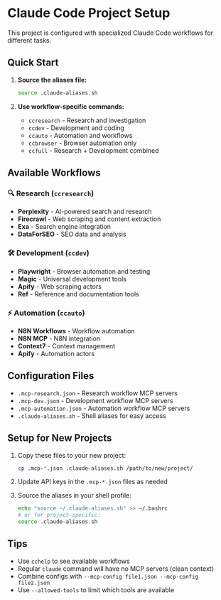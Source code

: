 # Claude Code Project Setup

This project is configured with specialized Claude Code workflows for different tasks.

## Quick Start

1. **Source the aliases file:**
   ```bash
   source .claude-aliases.sh
   ```

2. **Use workflow-specific commands:**
   - `ccresearch` - Research and investigation
   - `ccdev` - Development and coding
   - `ccauto` - Automation and workflows
   - `ccbrowser` - Browser automation only
   - `ccfull` - Research + Development combined

## Available Workflows

### 🔍 Research (`ccresearch`)
- **Perplexity** - AI-powered search and research
- **Firecrawl** - Web scraping and content extraction
- **Exa** - Search engine integration
- **DataForSEO** - SEO data and analysis

### 🛠️ Development (`ccdev`)
- **Playwright** - Browser automation and testing
- **Magic** - Universal development tools
- **Apify** - Web scraping actors
- **Ref** - Reference and documentation tools

### ⚡ Automation (`ccauto`)
- **N8N Workflows** - Workflow automation
- **N8N MCP** - N8N integration
- **Context7** - Context management
- **Apify** - Automation actors

## Configuration Files

- `.mcp-research.json` - Research workflow MCP servers
- `.mcp-dev.json` - Development workflow MCP servers
- `.mcp-automation.json` - Automation workflow MCP servers
- `.claude-aliases.sh` - Shell aliases for easy access

## Setup for New Projects

1. Copy these files to your new project:
   ```bash
   cp .mcp-*.json .claude-aliases.sh /path/to/new/project/
   ```

2. Update API keys in the `.mcp-*.json` files as needed

3. Source the aliases in your shell profile:
   ```bash
   echo "source ~/.claude-aliases.sh" >> ~/.bashrc
   # or for project-specific:
   source .claude-aliases.sh
   ```

## Tips

- Use `cchelp` to see available workflows
- Regular `claude` command will have no MCP servers (clean context)
- Combine configs with `--mcp-config file1.json --mcp-config file2.json`
- Use `--allowed-tools` to limit which tools are available